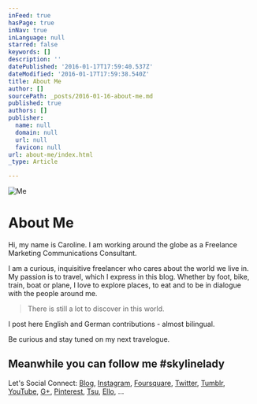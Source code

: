 ```yaml
---
inFeed: true
hasPage: true
inNav: true
inLanguage: null
starred: false
keywords: []
description: ''
datePublished: '2016-01-17T17:59:40.537Z'
dateModified: '2016-01-17T17:59:38.540Z'
title: About Me
author: []
sourcePath: _posts/2016-01-16-about-me.md
published: true
authors: []
publisher:
  name: null
  domain: null
  url: null
  favicon: null
url: about-me/index.html
_type: Article

---
```

![Me](https://s3-us-west-2.amazonaws.com/the-grid-img/p/939bca4ad202f2fbc65dff64351451d18224cddc.jpg)

# About Me

Hi, my name is Caroline. I am working around the globe as a Freelance Marketing Communications Consultant.

I am a curious, inquisitive freelancer who cares about the world we live in. My passion is to travel, which I express in this blog. Whether by foot, bike, train, boat or plane, I love to explore places, to eat and to be in dialogue with the people around me. 
> 
> There is still a lot to discover in this world.
> 
> 

I post here English and German contributions - almost bilingual.

Be curious and stay tuned on my next travelogue.

## Meanwhile you can follow me \#skylinelady

Let's Social Connect: [Blog][0], [Instagram][1], [Foursquare][2], [Twitter][3], [Tumblr][4], [YouTube][5], [G+][6], [Pinterest][7], [Tsu][8], [Ello][9], ...

[0]: http://skylinelady.com/
[1]: https://www.instagram.com/skylinelady/
[2]: https://de.foursquare.com/skylinelady
[3]: https://twitter.com/skylinelady
[4]: http://skylinelady.tumblr.com/
[5]: https://www.youtube.com/user/skylineladyz
[6]: https://plus.google.com/111241938616127816510/posts
[7]: https://de.pinterest.com/skylinelady/
[8]: http://www.tsu.co/skylinelady
[9]: https://ello.co/skylinelady